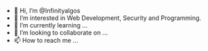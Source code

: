- 👋 Hi, I’m @Infinityalgos
- 👀 I’m interested in Web Development, Security and Programming.
- 🌱 I’m currently learning ...
- 💞️ I’m looking to collaborate on ...
- 📫 How to reach me ...

<!---
Infinityalgos/Infinityalgos is a ✨ special ✨ repository because its `README.md` (this file) appears on your GitHub profile.
You can click the Preview link to take a look at your changes.
--->
